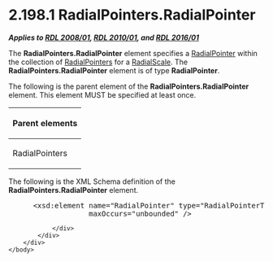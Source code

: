 <html dir="LTR" xmlns:mshelp="http://msdn.microsoft.com/mshelp" xmlns:ddue="http://ddue.schemas.microsoft.com/authoring/2003/5" xmlns:xlink="http://www.w3.org/1999/xlink" xmlns:tool="http://www.microsoft.com/tooltip">
    <head>
        <meta http-equiv="Content-Type" content="text/html; CHARSET=utf-8"></meta>
        <meta name="save" content="history"></meta>
        <title>2.198.1 RadialPointers.RadialPointer</title>
        <xml>
            <mshelp:toctitle title="2.198.1 RadialPointers.RadialPointer"></mshelp:toctitle>
            <mshelp:rltitle title="[MS-RDL]: RadialPointers.RadialPointer"></mshelp:rltitle>
            <mshelp:keyword index="A" term="edc41d87-6e83-4ac5-b380-c6ad96d35772"></mshelp:keyword>
            <mshelp:attr name="DCSext.ContentType" value="open specification"></mshelp:attr>
            <mshelp:attr name="AssetID" value="edc41d87-6e83-4ac5-b380-c6ad96d35772"></mshelp:attr>
            <mshelp:attr name="TopicType" value="kbRef"></mshelp:attr>
            <mshelp:attr name="DCSext.Title" value="[MS-RDL]: RadialPointers.RadialPointer" />
        </xml>
    </head>
    <body>
        <div id="header">
            <h1 class="heading">2.198.1 RadialPointers.RadialPointer</h1>
        </div>
        <div id="mainSection">
            <div id="mainBody">
                <div id="allHistory" class="saveHistory"></div>
                <div id="sectionSection0" class="section" name="collapseableSection">
                    

<p><b><i>Applies to </i></b><a href="1e855f94-4617-47e4-b89e-0856c6cb420f.htm"><b><i>RDL 2008/01</i></b></a><b><i>,
</i></b><a href="3428e690-a348-4ec7-8a6a-8efb42d2cdee.htm"><b><i>RDL 2010/01</i></b></a><b><i>,
and </i></b><a href="52ce3983-2bfc-4e72-9359-42aaf5fe4509.htm"><b><i>RDL 2016/01</i></b></a></p>

<p>The <b>RadialPointers.RadialPointer</b> element specifies a <a href="1446314e-813e-42f0-9a28-f1b96fd3a0da.htm">RadialPointer</a> within the
collection of <a href="9a9b33af-2433-4a0f-8582-67526774a089.htm">RadialPointers</a>
for a <a href="86468d9f-c561-4b50-a689-5dfccfde8495.htm">RadialScale</a>. The <b>RadialPointers.RadialPointer</b>
element is of type <b>RadialPointer</b>.</p>

<p>The following is the parent element of the <b>RadialPointers.RadialPointer</b>
element. This element MUST be specified at least once.</p>

<table>
 <thead>
  <tr>
   <th>
   <p>Parent elements</p>
   </th>
  </tr>
 </thead>
 <tr>
  <td>
  <p>RadialPointers</p>
  </td>
 </tr>
</table>

<p>The following is the XML Schema definition of the <b>RadialPointers.RadialPointer</b>
element.</p>

<dl>
<dd>
<div><pre> &lt;xsd:element name=&quot;RadialPointer&quot; type=&quot;RadialPointerType&quot; minOccurs=&quot;1&quot; 
              maxOccurs=&quot;unbounded&quot; /&gt;
</pre></div>
</dd></dl>


                </div>
            </div>
        </div>
    </body>
</html>